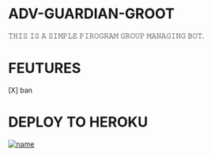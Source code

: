 # ADV-GUARDIAN-GROOT

𝚃𝙷𝙸𝚂 𝙸𝚂 𝙰 𝚂𝙸𝙼𝙿𝙻𝙴 𝙿𝙸𝚁𝙾𝙶𝚁𝙰𝙼 𝙶𝚁𝙾𝚄𝙿 𝙼𝙰𝙽𝙰𝙶𝙸𝙽𝙶 𝙱𝙾𝚃.

# FEUTURES
[X] ban

# DEPLOY TO HEROKU

[![name](https://www.herokucdn.com/deploy/button.svg)](https://heroku.com/deploy?template=https://github.com/Zinan100/ADV-GUARDIAN-GROOT)
